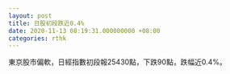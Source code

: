 ```yaml
---
layout: post
title: 日股初段跌近0.4%
date: 2020-11-13 08:19:31.000000000 +08:00
categories: rthk
---
```


東京股市偏軟，日經指數初段報25430點，下跌90點，跌幅近0.4%。
